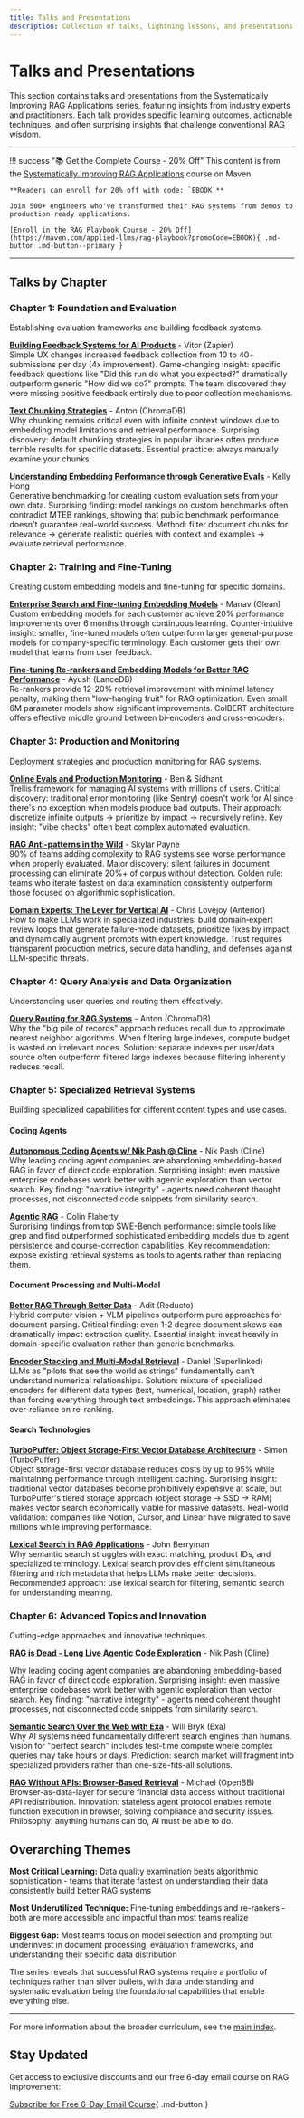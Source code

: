 ```yaml
---
title: Talks and Presentations
description: Collection of talks, lightning lessons, and presentations from the Systematically Improving RAG Applications series
---
```


# Talks and Presentations

This section contains talks and presentations from the Systematically Improving RAG Applications series, featuring insights from industry experts and practitioners. Each talk provides specific learning outcomes, actionable techniques, and often surprising insights that challenge conventional RAG wisdom.

---

!!! success "📚 Get the Complete Course - 20% Off"
    This content is from the [Systematically Improving RAG Applications](https://maven.com/applied-llms/rag-playbook?promoCode=EBOOK) course on Maven.
    
    **Readers can enroll for 20% off with code: `EBOOK`**
    
    Join 500+ engineers who've transformed their RAG systems from demos to production-ready applications.
    
    [Enroll in the RAG Playbook Course - 20% Off](https://maven.com/applied-llms/rag-playbook?promoCode=EBOOK){ .md-button .md-button--primary }
---

## Talks by Chapter

### Chapter 1: Foundation and Evaluation

Establishing evaluation frameworks and building feedback systems.

**[Building Feedback Systems for AI Products](zapier-vitor-evals.md)** - Vitor (Zapier)  
Simple UX changes increased feedback collection from 10 to 40+ submissions per day (4x improvement). Game-changing insight: specific feedback questions like "Did this run do what you expected?" dramatically outperform generic "How did we do?" prompts. The team discovered they were missing positive feedback entirely due to poor collection mechanisms.

**[Text Chunking Strategies](chromadb-anton-chunking.md)** - Anton (ChromaDB)  
Why chunking remains critical even with infinite context windows due to embedding model limitations and retrieval performance. Surprising discovery: default chunking strategies in popular libraries often produce terrible results for specific datasets. Essential practice: always manually examine your chunks.

**[Understanding Embedding Performance through Generative Evals](embedding-performance-generative-evals-kelly-hong.md)** - Kelly Hong  
Generative benchmarking for creating custom evaluation sets from your own data. Surprising finding: model rankings on custom benchmarks often contradict MTEB rankings, showing that public benchmark performance doesn't guarantee real-world success. Method: filter document chunks for relevance → generate realistic queries with context and examples → evaluate retrieval performance.

### Chapter 2: Training and Fine-Tuning

Creating custom embedding models and fine-tuning for specific domains.

**[Enterprise Search and Fine-tuning Embedding Models](glean-manav.md)** - Manav (Glean)  
Custom embedding models for each customer achieve 20% performance improvements over 6 months through continuous learning. Counter-intuitive insight: smaller, fine-tuned models often outperform larger general-purpose models for company-specific terminology. Each customer gets their own model that learns from user feedback.

**[Fine-tuning Re-rankers and Embedding Models for Better RAG Performance](fine-tuning-rerankers-embeddings-ayush-lancedb.md)** - Ayush (LanceDB)  
Re-rankers provide 12-20% retrieval improvement with minimal latency penalty, making them "low-hanging fruit" for RAG optimization. Even small 6M parameter models show significant improvements. ColBERT architecture offers effective middle ground between bi-encoders and cross-encoders.

### Chapter 3: Production and Monitoring

Deployment strategies and production monitoring for RAG systems.

**[Online Evals and Production Monitoring](online-evals-production-monitoring-ben-sidhant.md)** - Ben & Sidhant  
Trellis framework for managing AI systems with millions of users. Critical discovery: traditional error monitoring (like Sentry) doesn't work for AI since there's no exception when models produce bad outputs. Their approach: discretize infinite outputs → prioritize by impact → recursively refine. Key insight: "vibe checks" often beat complex automated evaluation.

**[RAG Anti-patterns in the Wild](rag-antipatterns-skylar-payne.md)** - Skylar Payne  
90% of teams adding complexity to RAG systems see worse performance when properly evaluated. Major discovery: silent failures in document processing can eliminate 20%+ of corpus without detection. Golden rule: teams who iterate fastest on data examination consistently outperform those focused on algorithmic sophistication.

**[Domain Experts: The Lever for Vertical AI](chris-lovejoy-domain-expert-vertical-ai.md)** - Chris Lovejoy (Anterior)  
How to make LLMs work in specialized industries: build domain‑expert review loops that generate failure‑mode datasets, prioritize fixes by impact, and dynamically augment prompts with expert knowledge. Trust requires transparent production metrics, secure data handling, and defenses against LLM‑specific threats.

### Chapter 4: Query Analysis and Data Organization

Understanding user queries and routing them effectively.

**[Query Routing for RAG Systems](query-routing-anton.md)** - Anton (ChromaDB)  
Why the "big pile of records" approach reduces recall due to approximate nearest neighbor algorithms. When filtering large indexes, compute budget is wasted on irrelevant nodes. Solution: separate indexes per user/data source often outperform filtered large indexes because filtering inherently reduces recall.

### Chapter 5: Specialized Retrieval Systems

Building specialized capabilities for different content types and use cases.

#### Coding Agents

**[Autonomous Coding Agents w/ Nik Pash @ Cline](rag-is-dead-cline-nik.md)** - Nik Pash (Cline)  
Why leading coding agent companies are abandoning embedding-based RAG in favor of direct code exploration. Surprising insight: even massive enterprise codebases work better with agentic exploration than vector search. Key finding: "narrative integrity" - agents need coherent thought processes, not disconnected code snippets from similarity search.

**[Agentic RAG](colin-rag-agents.md)** - Colin Flaherty  
Surprising findings from top SWE-Bench performance: simple tools like grep and find outperformed sophisticated embedding models due to agent persistence and course-correction capabilities. Key recommendation: expose existing retrieval systems as tools to agents rather than replacing them.

#### Document Processing and Multi-Modal

**[Better RAG Through Better Data](reducto-docs-adit.md)** - Adit (Reducto)  
Hybrid computer vision + VLM pipelines outperform pure approaches for document parsing. Critical finding: even 1-2 degree document skews can dramatically impact extraction quality. Essential insight: invest heavily in domain-specific evaluation rather than generic benchmarks.

**[Encoder Stacking and Multi-Modal Retrieval](superlinked-encoder-stacking.md)** - Daniel (Superlinked)  
LLMs as "pilots that see the world as strings" fundamentally can't understand numerical relationships. Solution: mixture of specialized encoders for different data types (text, numerical, location, graph) rather than forcing everything through text embeddings. This approach eliminates over-reliance on re-ranking.

#### Search Technologies

**[TurboPuffer: Object Storage-First Vector Database Architecture](turbopuffer-engine.md)** - Simon (TurboPuffer)  
Object storage-first vector database reduces costs by up to 95% while maintaining performance through intelligent caching. Surprising insight: traditional vector databases become prohibitively expensive at scale, but TurboPuffer's tiered storage approach (object storage → SSD → RAM) makes vector search economically viable for massive datasets. Real-world validation: companies like Notion, Cursor, and Linear have migrated to save millions while improving performance.

**[Lexical Search in RAG Applications](john-lexical-search.md)** - John Berryman  
Why semantic search struggles with exact matching, product IDs, and specialized terminology. Lexical search provides efficient simultaneous filtering and rich metadata that helps LLMs make better decisions. Recommended approach: use lexical search for filtering, semantic search for understanding meaning.

### Chapter 6: Advanced Topics and Innovation

Cutting-edge approaches and innovative techniques.

**[RAG is Dead - Long Live Agentic Code Exploration](rag-is-dead-cline-nik.md)** - Nik Pash (Cline)

Why leading coding agent companies are abandoning embedding-based RAG in favor of direct code exploration. Surprising insight: even massive enterprise codebases work better with agentic exploration than vector search. Key finding: "narrative integrity" - agents need coherent thought processes, not disconnected code snippets from similarity search.

**[Semantic Search Over the Web with Exa](semantic-search-exa-will-bryk.md)** - Will Bryk (Exa)  
Why AI systems need fundamentally different search engines than humans. Vision for "perfect search" includes test-time compute where complex queries may take hours or days. Prediction: search market will fragment into specialized providers rather than one-size-fits-all solutions.

**[RAG Without APIs: Browser-Based Retrieval](rag-without-apis-browser-michael-struwig.md)** - Michael (OpenBB)  
Browser-as-data-layer for secure financial data access without traditional API redistribution. Innovation: stateless agent protocol enables remote function execution in browser, solving compliance and security issues. Philosophy: anything humans can do, AI must be able to do.

## Overarching Themes

**Most Critical Learning:** Data quality examination beats algorithmic sophistication - teams that iterate fastest on understanding their data consistently build better RAG systems

**Most Underutilized Technique:** Fine-tuning embeddings and re-rankers - both are more accessible and impactful than most teams realize

**Biggest Gap:** Most teams focus on model selection and prompting but underinvest in document processing, evaluation frameworks, and understanding their specific data distribution

The series reveals that successful RAG systems require a portfolio of techniques rather than silver bullets, with data understanding and systematic evaluation being the foundational capabilities that enable everything else.

---

For more information about the broader curriculum, see the [main index](../index.md).

## Stay Updated

Get access to exclusive discounts and our free 6-day email course on RAG improvement:

[Subscribe for Free 6-Day Email Course](https://improvingrag.com/){ .md-button }


